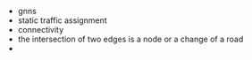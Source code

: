 
- gnns
- static traffic assignment
- connectivity
- the intersection of two edges is a node or a change of a road
- 